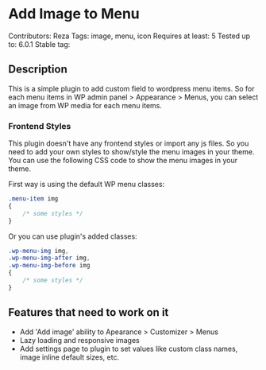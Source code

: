 # Add Image to Menu
Contributors: Reza
Tags: image, menu, icon
Requires at least: 5
Tested up to: 6.0.1
Stable tag: 


## Description

This is a simple plugin to add custom field to wordpress menu items. So for each menu items in WP admin panel > Appearance > Menus, you can select an image from WP media for each menu items.

### Frontend Styles

This plugin doesn't have any frontend styles or import any js files. So you need to add your own styles to show/style the menu images in your theme. You can use the following CSS code to show the menu images in your theme.

First way is using the default WP menu classes:
```css
.menu-item img
{
	/* some styles */
}
```

Or you can use plugin's added classes:
```css
.wp-menu-img img,
.wp-menu-img-after img,
.wp-menu-img-before img
{
	/* some styles */
}
```

## Features that need to work on it

- Add 'Add image' ability to Apearance > Customizer > Menus
- Lazy loading and responsive images
- Add settings page to plugin to set values like custom class names, image inline default sizes, etc.